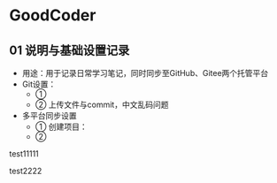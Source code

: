 # GoodCoder

## 01 说明与基础设置记录

- 用途：用于记录日常学习笔记，同时同步至GitHub、Gitee两个托管平台
- Git设置：
  - ① 
  - ② 上传文件与commit，中文乱码问题
- 多平台同步设置
  - ① 创建项目：
  - ② 





test11111

test2222
